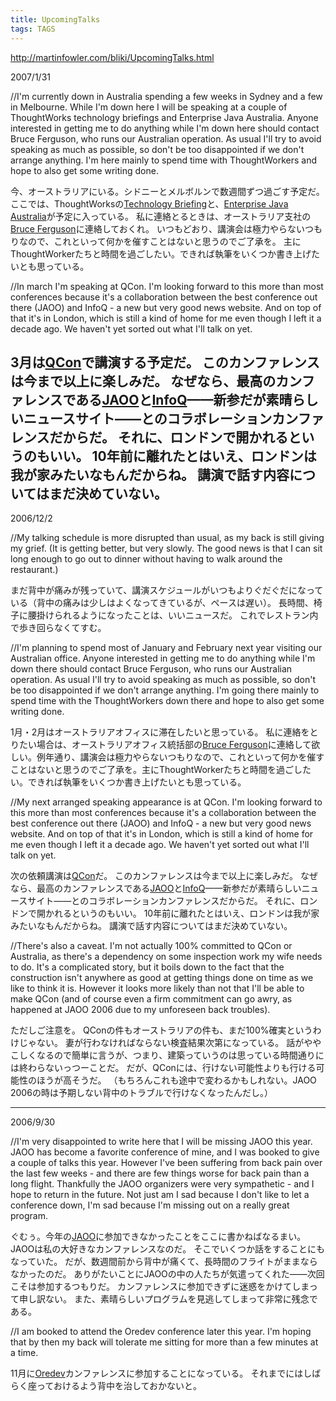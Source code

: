 ```yaml
---
title: UpcomingTalks
tags: TAGS
---
```


http://martinfowler.com/bliki/UpcomingTalks.html

2007/1/31

//I'm currently down in Australia spending a few weeks in Sydney and a few in Melbourne. While I'm down here I will be speaking at a couple of ThoughtWorks technology briefings and Enterprise Java Australia. Anyone interested in getting me to do anything while I'm down here should contact Bruce Ferguson, who runs our Australian operation. As usual I'll try to avoid speaking as much as possible, so don't be too disappointed if we don't arrange anything. I'm here mainly to spend time with ThoughtWorkers and hope to also get some writing done.

今、オーストラリアにいる。シドニーとメルボルンで数週間ずつ過ごす予定だ。
ここでは、ThoughtWorksの[Technology Briefing](http://www.thoughtworks.com.au/tech-briefing.html)と、[Enterprise Java Australia](http://www.enterprisejava.org.au/~enterpr6/index.php?title=Enterprise_Java_Australia)が予定に入っている。
私に連絡とるときは、オーストラリア支社の[Bruce Ferguson](mailto:bferguson@thoughtworks.com)に連絡しておくれ。
いつもどおり、講演会は極力やらないつもりなので、これといって何かを催すことはないと思うのでご了承を。
主にThoughtWorkerたちと時間を過ごしたい。できれば執筆をいくつか書き上げたいとも思っている。

//In march I'm speaking at QCon. I'm looking forward to this more than most conferences because it's a collaboration between the best conference out there (JAOO) and InfoQ - a new but very good news website. And on top of that it's in London, which is still a kind of home for me even though I left it a decade ago. We haven't yet sorted out what I'll talk on yet.

3月は[QCon](http://qcon.jaoo.dk/)で講演する予定だ。
このカンファレンスは今まで以上に楽しみだ。
なぜなら、最高のカンファレンスである[JAOO](http://jaoo.dk/)と[InfoQ](http://www.infoq.com/)——新参だが素晴らしいニュースサイト——とのコラボレーションカンファレンスだからだ。
それに、ロンドンで開かれるというのもいい。
10年前に離れたとはいえ、ロンドンは我が家みたいなもんだからね。
講演で話す内容についてはまだ決めていない。
----

2006/12/2

//My talking schedule is more disrupted than usual, as my back is still giving my grief. (It is getting better, but very slowly. The good news is that I can sit long enough to go out to dinner without having to walk around the restaurant.)

まだ背中が痛みが残っていて、講演スケジュールがいつもよりぐだぐだになっている（背中の痛みは少しはよくなってきているが、ペースは遅い）。
長時間、椅子に腰掛けられるようになったことは、いいニュースだ。
これでレストラン内で歩き回らなくてすむ。

//I'm planning to spend most of January and February next year visiting our Australian office. Anyone interested in getting me to do anything while I'm down there should contact Bruce Ferguson, who runs our Australian operation. As usual I'll try to avoid speaking as much as possible, so don't be too disappointed if we don't arrange anything. I'm going there mainly to spend time with the ThoughtWorkers down there and hope to also get some writing done.

1月・2月はオーストラリアオフィスに滞在したいと思っている。
私に連絡をとりたい場合は、オーストラリアオフィス統括部の[Bruce Ferguson](mailto:bferguson@thoughtworks.com)に連絡して欲しい。例年通り、講演会は極力やらないつもりなので、これといって何かを催すことはないと思うのでご了承を。主にThoughtWorkerたちと時間を過ごしたい。できれば執筆をいくつか書き上げたいとも思っている。

//My next arranged speaking appearance is at QCon. I'm looking forward to this more than most conferences because it's a collaboration between the best conference out there (JAOO) and InfoQ - a new but very good news website. And on top of that it's in London, which is still a kind of home for me even though I left it a decade ago. We haven't yet sorted out what I'll talk on yet.

次の依頼講演は[QCon](http://qcon.jaoo.dk/)だ。
このカンファレンスは今まで以上に楽しみだ。
なぜなら、最高のカンファレンスである[JAOO](http://jaoo.dk/)と[InfoQ](http://www.infoq.com/)——新参だが素晴らしいニュースサイト——とのコラボレーションカンファレンスだからだ。
それに、ロンドンで開かれるというのもいい。
10年前に離れたとはいえ、ロンドンは我が家みたいなもんだからね。
講演で話す内容についてはまだ決めていない。

//There's also a caveat. I'm not actually 100% committed to QCon or Australia, as there's a dependency on some inspection work my wife needs to do. It's a complicated story, but it boils down to the fact that the construction isn't anywhere as good at getting things done on time as we like to think it is. However it looks more likely than not that I'll be able to make QCon (and of course even a firm commitment can go awry, as happened at JAOO 2006 due to my unforeseen back troubles).

ただしご注意を。
QConの件もオーストラリアの件も、まだ100%確実というわけじゃない。
妻が行わなければならない検査結果次第になっている。
話がややこしくなるので簡単に言うが、つまり、建築っていうのは思っている時間通りには終わらないっつーことだ。
だが、QConには、行けない可能性よりも行ける可能性のほうが高そうだ。
（もちろんこれも途中で変わるかもしれない。JAOO 2006の時は予期しない背中のトラブルで行けなくなったんだし。）

----

2006/9/30

//I'm very disappointed to write here that I will be missing JAOO this year. JAOO has become a favorite conference of mine, and I was booked to give a couple of talks this year. However I've been suffering from back pain over the last few weeks - and there are few things worse for back pain than a long flight. Thankfully the JAOO organizers were very sympathetic - and I hope to return in the future. Not just am I sad because I don't like to let a conference down, I'm sad because I'm missing out on a really great program.

ぐむぅ。今年の[JAOO](http://www.jaoo.dk/index2.jsp)に参加できなかったことをここに書かねばなるまい。
JAOOは私の大好きなカンファレンスなのだ。
そこでいくつか話をすることにもなっていた。
だが、数週間前から背中が痛くて、長時間のフライトがままならなかったのだ。
ありがたいことにJAOOの中の人たちが気遣ってくれた——次回こそは参加するつもりだ。
カンファレンスに参加できずに迷惑をかけてしまって申し訳ない。
また、素晴らしいプログラムを見逃してしまって非常に残念である。

//I am booked to attend the Oredev conference later this year. I'm hoping that by then my back will tolerate me sitting for more than a few minutes at a time.

11月に[Oredev](http://www.oredev.org/)カンファレンスに参加することになっている。
それまでにはしばらく座っておけるよう背中を治しておかないと。
